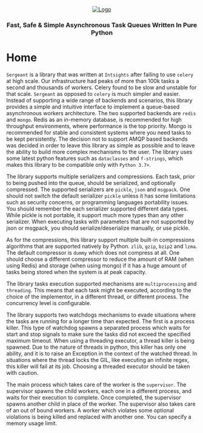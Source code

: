 <p align="center">
    <a href="https://github.com/intsights/sergeant">
        <img src="https://raw.githubusercontent.com/intsights/sergeant/master/images/logo.png" alt="Logo">
    </a>
    <h3 align="center">
        Fast, Safe & Simple Asynchronous Task Queues Written In Pure Python
    </h3>
</p>


# Home
`Sergeant` is a library that was written at `Intsights` after failing to use `celery` at high scale. Our infrastructure had peaks of more than 100k tasks a second and thousands of workers. Celery found to be slow and unstable for that scale. `Sergeant` as opposed to `celery` is much simpler and easier. Instead of supporting a wide range of backends and scenarios, this library provides a simple and intuitive interface to implement a queue-based asynchronous workers architecture. The two supported backends are `redis` and `mongo`. Redis as an in-memory database, is recommended for high throughput environments, where performance is the top priority. Mongo is recommended for stable and consistent systems where you need tasks to be kept persistently. The decision not to support AMQP based backends was decided in order to leave this library as simple as possible and to leave the ability to build more complex mechanisms to the user. The library uses some latest python features such as `dataclasses` and `f-strings`, which makes this library to be compatible only with `Python 3.7+`.

The library supports multiple serializers and compressions. Each task, prior to being pushed into the queue, should be serialized, and optionally compressed. The supported serializers are `pickle`, `json` and `msgpack`. One should not switch the default serializer `pickle` unless it has some limitations such as security concerns, or programming languages portability issues. You should remember the each serializer supported different data types. While pickle is not portable, it support much more types than any other serializer. When executing tasks with parameters that are not supported by json or msgpack, you should serialize/deserialize manually, or use pickle.

As for the compressions, this library support multiple built-in compressions algorithms that are supported natively by Python. `zlib`, `gzip`, `bzip2` and `lzma`. The default compressor is `dummy` which does not compress at all. One should choose a different compressor to reduce the amount of RAM (when using Redis) and storage (when using mongo) if it has a huge amount of tasks being stored when the system is at peak capacity.

The library tasks execution supported mechanisms are `multiprocessing` and `threading`. This means that each task might be executed, according to the choice of the implementor, in a different thread, or different process. The concurrency level is configurable.

The library supports two watchdogs mechanisms to evade situations where the tasks are running for a longer time than expected. The first is a process killer. This type of watchdog spawns a separated process which waits for start and stop signals to make sure the tasks did not exceed the specified maximum timeout. When using a threading executor, a thread killer is being spawned. Due to the nature of threads in python, this killer has only one ability, and it is to raise an Exception in the context of the watched thread. In situations where the thread locks the GIL, like executing an infinite regex, this killer will fail at its job. Choosing a threaded executor should be taken with caution.

The main process which takes care of the worker is the `supervisor`. The supervisor spawns the child workers, each one in a different process, and waits for their execution to complete. Once completed, the supervisor spawns another child in place of the worker. The supervisor also takes care of an out of bound workers. A worker which violates some optional violations is being killed and replaced with another one. You can specify a memory usage limit.
